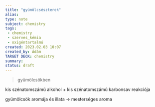 ```yaml
---
title: "gyümölcsészterek"
alias: 
type: note
subject: chemistry
tags:
 - chemistry
 - szerves_kémia
 - oxigéntartalmú
created: 2023.02.03 10:07
created_by: Ádám
TARGET DECK: chemistry
summary: 
status: draft 
---
```

> gyümölcsökben

kis szénatomszámú alkohol + kis szénatomszámú karbonsav reakciója

gyümölcsök aromája és illata → mesterséges aroma

